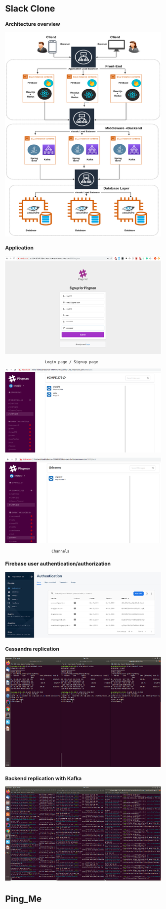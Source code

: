 # Slack Clone 

### Architecture overview

![Alt text](Picture1.png?raw=true "Architecture")

### Application

![Alt text](Picture2.png?raw=true "Architecture")

                      Login page / Signup page

![Alt text](Picture3.png?raw=true "Architecture")

![Alt text](Picture4.png?raw=true "Architecture")

                         Channels

### Firebase user authentication/authorization

![Alt text](Picture5.png?raw=true "Architecture")

### Cassandra replication
  
![Alt text](Picture6.png?raw=true "Architecture")

### Backend replication with Kafka

![Alt text](Picture7.png?raw=true "Architecture")
# Ping_Me 
